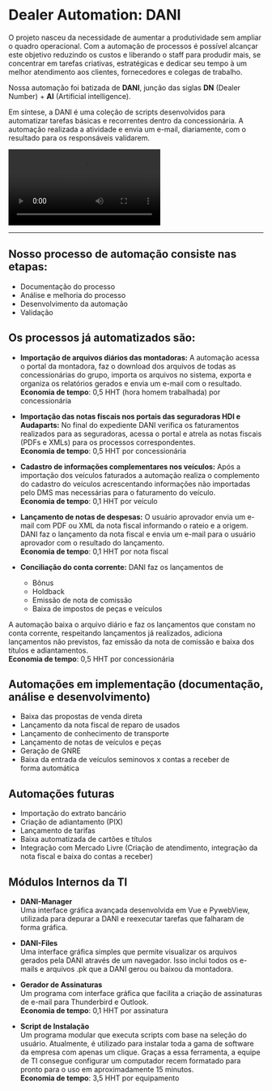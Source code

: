 # Dealer Automation: DANI

O projeto nasceu da necessidade de aumentar a produtividade sem ampliar o quadro operacional. Com a automação de processos é possível alcançar este objetivo reduzindo os custos e liberando o staff para produdir mais, se concentrar em tarefas criativas, estratégicas e dedicar seu tempo à um melhor atendimento aos clientes, fornecedores e colegas de trabalho.

Nossa automação foi batizada de **DANI**, junção das siglas **DN** (Dealer Number) + **AI** (Artificial intelligence).

Em síntese, a DANI é uma coleção de scripts desenvolvidos para automatizar tarefas básicas e recorrentes dentro da concessionária. A automação realizada a atividade e envia um e-mail, diariamente, com o resultado para os responsáveis validarem.

![Video de Introdução](./assets/DANI%20-%20Introdução.mp4)

---

## Nosso processo de automação consiste nas etapas:

- Documentação do processo
- Análise e melhoria do processo
- Desenvolvimento da automação
- Validação

## Os processos já automatizados são:

- **Importação de arquivos diários das montadoras:** A automação acessa o portal da montadora, faz o download dos arquivos de todas as concessionárias do grupo, importa os arquivos no sistema, exporta e organiza os relatórios gerados e envia um e-mail com o resultado. <br>
**Economia de tempo**: 0,5 HHT (hora homem trabalhada) por concessionária

- **Importação das notas fiscais nos portais das seguradoras HDI e Audaparts:** No final do expediente DANI verifica os faturamentos realizados para as seguradoras, acessa o portal e atrela as notas fiscais (PDFs e XMLs) para os processos correspondentes. <br>
**Economia de tempo**: 0,5 HHT por concessionária

- **Cadastro de informações complementares nos veículos:** Após a importação dos veículos faturados a automação realiza o complemento do cadastro do veículos acrescentando informações não importadas pelo DMS mas necessárias para o faturamento do veículo. <br>
**Economia de tempo**: 0,1 HHT por veículo

- **Lançamento de notas de despesas:** O usuário aprovador envia um e-mail com PDF ou XML da nota fiscal informando o rateio e a origem. DANI faz o lançamento da nota fiscal e envia um e-mail para o usuário aprovador com o resultado do lançamento. <br>
**Economia de tempo**: 0,1 HHT por nota fiscal

- **Conciliação do conta corrente:** DANI faz os lançamentos de
    
    - Bônus
    - Holdback
    - Emissão de nota de comissão
    - Baixa de impostos de peças e veículos
      
A automação baixa o arquivo diário e faz os lançamentos que constam no conta corrente, respeitando lançamentos já realizados, adiciona lançamentos não previstos, faz emissão da nota de comissão e baixa dos títulos e adiantamentos. <br>
**Economia de tempo**: 0,5 HHT por concessionária

## Automações em implementação (documentação, análise e desenvolvimento)

- Baixa das propostas de venda direta
- Lançamento da nota fiscal de reparo de usados
- Lançamento de conhecimento de transporte
- Lançamento de notas de veículos e peças
- Geração de GNRE
- Baixa da entrada de veículos seminovos x contas a receber de forma automática

## Automações futuras

- Importação do extrato bancário
- Criação de adiantamento (PIX)
- Lançamento de tarifas
- Baixa automatizada de cartões e títulos
- Integração com Mercado Livre (Criação de atendimento, integração da nota fiscal e baixa do contas a receber)

## Módulos Internos da TI

- **DANI-Manager**  
    Uma interface gráfica avançada desenvolvida em Vue e PywebView, utilizada para depurar a DANI e reexecutar tarefas que falharam de forma gráfica.

- **DANI-Files**  
    Uma interface gráfica simples que permite visualizar os arquivos gerados pela DANI através de um navegador. Isso inclui todos os e-mails e arquivos .pk que a DANI gerou ou baixou da montadora.

- **Gerador de Assinaturas**  
    Um programa com interface gráfica que facilita a criação de assinaturas de e-mail para Thunderbird e Outlook. <br>
    **Economia de tempo**: 0,1 HHT por assinatura

- **Script de Instalação**  
    Um programa modular que executa scripts com base na seleção do usuário. Atualmente, é utilizado para instalar toda a gama de software da empresa com apenas um clique. Graças a essa ferramenta, a equipe de TI consegue configurar um computador recem formatado para pronto para o uso em aproximadamente 15 minutos. <br>
    **Economia de tempo**: 3,5 HHT por equipamento
